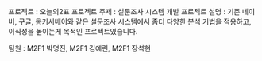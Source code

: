 프로젝트 : 오늘의2표
프로젝트 주제 : 설문조사 시스템 개발
프로젝트 설명 : 
 기존 네이버, 구글, 몽키서베이와 같은 설문조사 시스템에서 좀더 다양한 분석 기법을 적용하고, 이식성을 높이는게 목적인 프로젝트였습니다.

팀원 : M2F1 박명진, M2F1 김예린, M2F1 장석현
